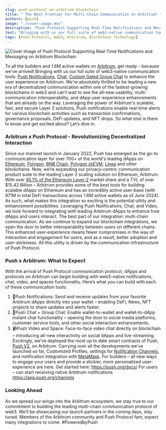 ```yaml
---
slug: push-protocol-on-arbitrum-blockchain
title: " The Next Frontier For Multi-Chain Communication on Arbitrum! "
authors: [push]
image: "./cover-image.mov"
description: "Push Protocol Supporting Real-Time Notifications and Messaging on Arbitrum #PushOnArb "
text: "Bringing with us our full suite of web3-native communication tools: Push Notifications, Chat, Custom Gated Group Chat to enhance the user experience on Arbitrum."
tags: [Push Protocol, Web3, Arbitrum, Blockchain Technology]
---
```

![Cover Image of Push Protocol Supporting Real-Time Notifications and Messaging on Arbitrum Blockchain  ](./cover-image.webp)
<!--truncate-->
To all the builders and 1.6M active wallets on [Arbitrum](https://arbitrum.io/), get ready – because we've arrived!
Bringing with us our full suite of web3-native communication tools: [Push Notifications](https://push.org/docs/notifications/), [Chat](https://push.org/docs/chat/), [Custom Gated Group Chat](https://push.org/docs/chat/build/create-group/) to enhance the user experience on Arbitrum.
We're absolutely thrilled to be leading a new era of decentralized communication within one of the fastest-growing blockchains in web3 and can’t wait to see the all-new usability, multi-communication interoperability, and dApp user-experience enhancements that are already on the way. Leveraging the power of Arbitrum's scalable, fast, and secure Layer 2 solutions, Push notifications enable real-time alerts for various blockchain activities such as transaction confirmations, governance proposals, DeFi updates, and NFT drops.
So what else is there to know and get excited about? Let’s dive in.
### Arbitrum x Push Protocol - Revolutionizing Decentralized Interaction
Since our mainnet launch in January 2022, Push has emerged as the go-to communication layer for over 700+ of the world's leading dApps on [Ethereum](https://ethereum.org/), [Polygon](https://polygon.technology/), [BNB Chain](https://www.bnbchain.org/), [Polygon zkEVM](https://polygon.technology/polygon-zkevm), [Linea](https://linea.build/) and other blockchains.
Now, we’re expanding our privacy-centric communication product suite to the leading Layer 2 scaling solution on Ethereum, Arbitrum. With over [45.1% of the Ethereum Layer-2](https://www.ccn.com/news/crypto/ethereum-l2-arbitrum-base/#:~:text=It%20boasts%20a%20market%20share,a%20TVL%20of%20%247.93b.) market share and a TVL of over $15.42 Billion – Arbitrum provides some of the best tools for building scalable dApps on Ethereum and has an incredibly active user-base (with 971M in total DeFi transactions across 1.6M active wallets as of June 2024).
As such, what makes this integration so exciting is the potential utility and enhancement possibilities. Leveraging Push Notifications, Chat, and Video, we look forward to integrating with leading Arbitrum dApps to enhance how dApps and users interact.
The best part of our integration: multi-chain communication. As we continue to expand our blockchain integrations, we open the door to better interoperability between users on different chains. This enhanced user-experience means fewer compromises in the way of interaction and engagement for users, and as a result, better adoption and user-stickiness. All this utility is driven by the communication infrastructure of Push Protocol.
### Push x Arbitrum: What to Expect
With the arrival of Push Protocol communication protocol, dApps and protocols on Arbitrum can begin building with web3-native notifications, chat, video, and spaces functionality. Here’s what you can build with each of these communication tools:
1. :bell:Push Notifications: Send and receive updates from your favorite Arbitrum dApps directly into your wallet – enabling DeFi, News, NFT projects to share updates and alerts faster.
2. :speech_balloon:Push Chat + Group Chat: Enable wallet-to-wallet and wallet-to-dApp instant chat functionality – opening the door to social media platforms, customer service tools, and other social interaction enhancements.
3. :video_camera:Push Video and Space: Face-to-face video chat directly on blockchain – introducing all-new interactivity on social dApps and live-streaming.
Excitingly, we’ve deployed the most up to date smart contracts of Push, [Push V2](https://push.org/blog/push-v2-is-live-new-rewards-utility-and-functionality/), on Arbitrum. Carrying over all the developments we’ve launched so far, Customized Profiles, settings for [Notification Channels](https://push.org/blog/introducing-notification-settings/), and notification integration with [MetaMask](https://push.org/blog/deep-dive-into-push-snaps-features-and-getting-started-all-the-technical-specifications-and-getting-started-tips-you-need/).
For builders – all new ways to engage your users and provide a stickier, more personalized user-experience are here. Get started here: https://push.org/docs/
For users – can start receiving native Arbitrum notifications https://app.push.org/channels
### Looking Ahead
As we spread our wings into the Arbitrum ecosystem, we stay true to our commitment to building the leading multi-chain communication protocol of web3. We’ll be showcasing our launch partners in the coming days, stay tuned.
Members of the Arbitrum community and Push Protocol fam, expect many integrations to come.
#PoweredbyPush